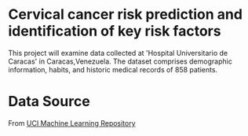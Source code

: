 # Cervical cancer risk prediction and identification of key risk factors

This project will examine data collected at 'Hospital Universitario de Caracas' in Caracas,Venezuela. 
The dataset comprises demographic information, habits, and historic medical records of 858 patients.

# Data Source
From [UCI Machine Learning Repository](http://archive.ics.uci.edu/ml/datasets/Cervical+cancer+%28Risk+Factors%29)
